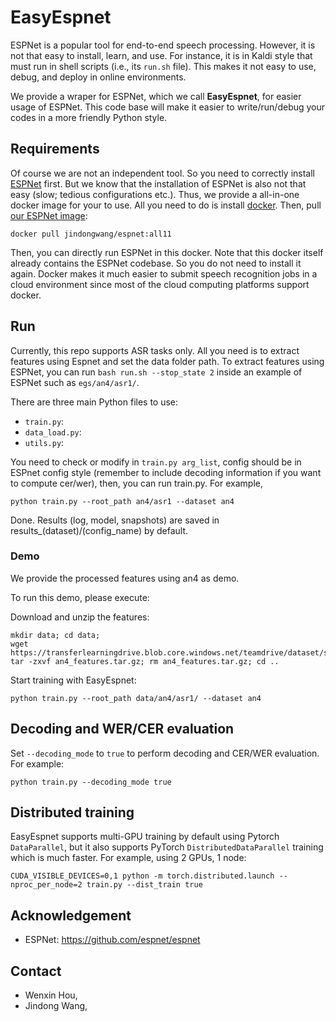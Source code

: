 # EasyEspnet

ESPNet is a popular tool for end-to-end speech processing. However, it is not that easy to install, learn, and use. For instance, it is in Kaldi style that must run in shell scripts (i.e., its `run.sh` file). This makes it not easy to use, debug, and deploy in online environments.

We provide a wraper for ESPNet, which we call **EasyEspnet**, for easier usage of ESPNet. This code base will make it easier to write/run/debug your codes in a more friendly Python style.

## Requirements

Of course we are not an independent tool. So you need to correctly install [ESPNet](https://espnet.github.io/espnet/installation.html) first. But we know that the installation of ESPNet is also not that easy (slow; tedious configurations etc.). Thus, we provide a all-in-one docker image for your to use. All you need to do is install [docker](https://docs.docker.com/engine/install/). Then, pull [our ESPNet image](https://hub.docker.com/r/jindongwang/espnet):

```
docker pull jindongwang/espnet:all11
```

Then, you can directly run ESPNet in this docker. Note that this docker itself already contains the ESPNet codebase. So you do not need to install it again.
Docker makes it much easier to submit speech recognition jobs in a cloud environment since most of the cloud computing platforms support docker.

## Run

Currently, this repo supports ASR tasks only. All you need is to extract features using Espnet and set the data folder path. To extract features using ESPNet, you can run `bash run.sh --stop_state 2` inside an example of ESPNet such as `egs/an4/asr1/`.

There are three main Python files to use:

- `train.py`:
- `data_load.py`:
- `utils.py`:

You need to check or modify in `train.py arg_list`, config should be in ESPnet config style (remember to include decoding information if you want to compute cer/wer), then, you can run train.py. For example, 

```
python train.py --root_path an4/asr1 --dataset an4
```

Done. Results (log, model, snapshots) are saved in results_(dataset)/(config_name) by default.

### Demo

We provide the processed features using an4 as demo.

To run this demo, please execute:

Download and unzip the features:

```
mkdir data; cd data; 
wget https://transferlearningdrive.blob.core.windows.net/teamdrive/dataset/speech/an4_features.tar.gz
tar -zxvf an4_features.tar.gz; rm an4_features.tar.gz; cd ..
```
Start training with EasyEspnet: 

```
python train.py --root_path data/an4/asr1/ --dataset an4
```

## Decoding and WER/CER evaluation

Set `--decoding_mode` to `true` to perform decoding and CER/WER evaluation. For example:

```
python train.py --decoding_mode true
```

## Distributed training

EasyEspnet supports multi-GPU training by default using Pytorch `DataParallel`, but it also supports PyTorch `DistributedDataParallel` training which is much faster. For example, using 2 GPUs, 1 node: 

```
CUDA_VISIBLE_DEVICES=0,1 python -m torch.distributed.launch --nproc_per_node=2 train.py --dist_train true
```

## Acknowledgement

- ESPNet: https://github.com/espnet/espnet

## Contact

- Wenxin Hou, 
- Jindong Wang, 
